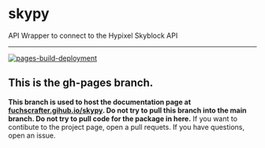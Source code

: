 # skypy
API Wrapper to connect to the Hypixel Skyblock API
****

[![pages-build-deployment](https://github.com/FuchsCrafter/skypy/actions/workflows/pages/pages-build-deployment/badge.svg?branch=gh-pages)](https://github.com/FuchsCrafter/skypy/actions/workflows/pages/pages-build-deployment)
## This is the gh-pages branch.
**This branch is used to host the documentation page at [fuchscrafter.gihub.io/skypy](https://fuchscrafter.github.io/skypy/). Do not try to pull this branch into the main branch. Do not try to pull code for the package in here.** If you want to contibute to the project page, open a pull requets. If you have questions, open an issue.
